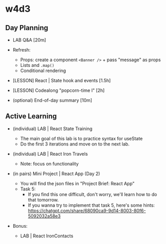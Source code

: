 
# w4d3


<!-- 


@todo:
- improve planning + improve steps in demo (ex. create .md with steps to follow)
- create slides or cheatsheet for state ?

-->






## Day Planning
 
- LAB Q&A [20m]

- Refresh:
  - Props: create a component `<Banner />` + pass "message" as props
  - Lists and `.map()`
  - Conditional rendering


- [LESSON] React | State hook and events [1.5h]

- [LESSON] Codealong "popcorn-time I" [2h]

<!-- 

Note:
- consider introducing React callbacks today
- Example: https://stackblitz.com/edit/react-ts-ncjzuqyx?file=components%2FParent.jsx

-->

- (optional) End-of-day summary [10m]



## Active Learning


- (individual) LAB | React State Training
  - The main goal of this lab is to practice syntax for useState
  - Do the first 3 iterations and move on to the next lab.


- (individual) LAB | React Iron Travels
  - Note: focus on functionality


- (in pairs) Mini Project | React App (Day 2)
  - You will find the json files in "Project Brief: React App"
  - Task 5: 
    - If you find this one difficult, don't worry, we'll learn how to do that tomorrow.
    - If you wanna try to implement that task 5, here's some hints: https://chatgpt.com/share/68090ca9-9d14-8003-80f6-5092032a58e3

- Bonus: 
  - LAB | React IronContacts


<!-- 
  @LT: 
  - today they may find mini-project a bit more difficult
  - join breakout rooms

-->

